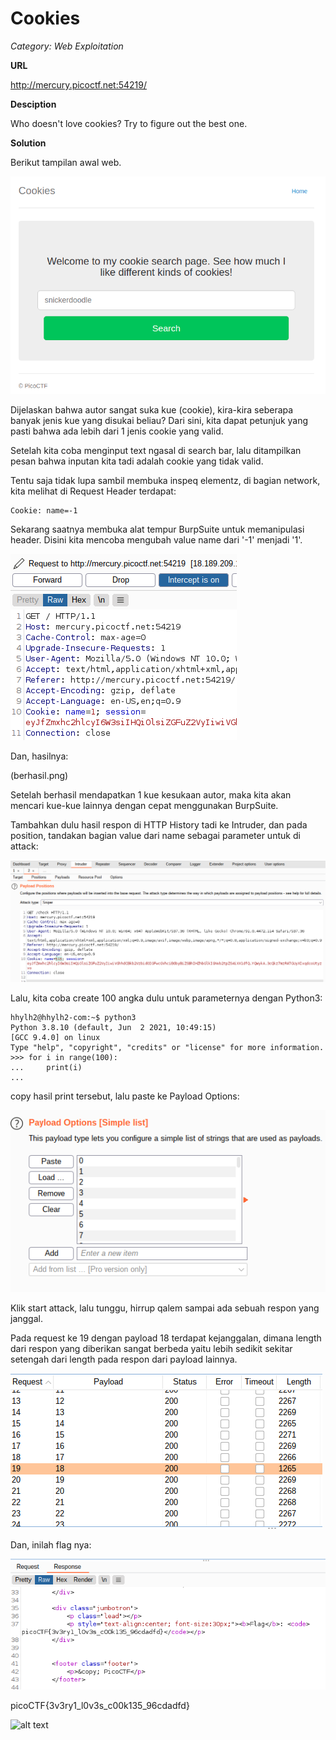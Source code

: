 
# Cookies
*Category: Web Exploitation*

**URL**

http://mercury.picoctf.net:54219/

**Desciption**

Who doesn't love cookies? Try to figure out the best one. 

**Solution**

Berikut tampilan awal web.

![alt text](https://raw.githubusercontent.com/nuzulh/CTF-WriteUp/main/picoCTF/Cookies/tampilan-web.png)

Dijelaskan bahwa autor sangat suka kue (cookie), kira-kira seberapa banyak jenis kue yang disukai beliau?
Dari sini, kita dapat petunjuk yang pasti bahwa ada lebih dari 1 jenis cookie yang valid.

Setelah kita coba menginput text ngasal di search bar, lalu ditampilkan pesan bahwa inputan kita tadi adalah cookie yang tidak valid.

Tentu saja tidak lupa sambil membuka inspeq elementz, di bagian network, kita melihat di Request Header terdapat:

```
Cookie: name=-1
```

Sekarang saatnya membuka alat tempur BurpSuite untuk memanipulasi header. Disini kita mencoba mengubah value name dari '-1' menjadi '1'.

![alt text](https://raw.githubusercontent.com/nuzulh/CTF-WriteUp/main/picoCTF/Cookies/ubah-name.png)

Dan, hasilnya:

(berhasil.png)

Setelah berhasil mendapatkan 1 kue kesukaan autor, maka kita akan mencari kue-kue lainnya dengan cepat menggunakan BurpSuite.

Tambahkan dulu hasil respon di HTTP History tadi ke Intruder, dan pada position, tandakan bagian value dari name sebagai parameter untuk di attack:

![alt text](https://raw.githubusercontent.com/nuzulh/CTF-WriteUp/main/picoCTF/Cookies/position.png)

Lalu, kita coba create 100 angka dulu untuk parameternya dengan Python3:

```
hhylh2@hhylh2-com:~$ python3
Python 3.8.10 (default, Jun  2 2021, 10:49:15) 
[GCC 9.4.0] on linux
Type "help", "copyright", "credits" or "license" for more information.
>>> for i in range(100):
...     print(i)
...
```

copy hasil print tersebut, lalu paste ke Payload Options:

![alt text](https://raw.githubusercontent.com/nuzulh/CTF-WriteUp/main/picoCTF/Cookies/payload-options.png)

Klik start attack, lalu tunggu, hirrup qalem sampai ada sebuah respon yang janggal.

Pada request ke 19 dengan payload 18 terdapat kejanggalan, dimana length dari respon yang diberikan sangat berbeda yaitu lebih sedikit sekitar setengah dari length pada respon dari payload lainnya.

![alt text](https://raw.githubusercontent.com/nuzulh/CTF-WriteUp/main/picoCTF/Cookies/length-janggal.png)

Dan, inilah flag nya:

![alt text](https://raw.githubusercontent.com/nuzulh/CTF-WriteUp/main/picoCTF/Cookies/flag.png)

picoCTF{3v3ry1_l0v3s_c00k135_96cdadfd}

![alt text](https://media.giphy.com/media/lgcUUCXgC8mEo/giphy.gif)
